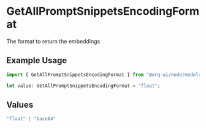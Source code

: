 # GetAllPromptSnippetsEncodingFormat

The format to return the embeddings

## Example Usage

```typescript
import { GetAllPromptSnippetsEncodingFormat } from "@orq-ai/node/models/operations";

let value: GetAllPromptSnippetsEncodingFormat = "float";
```

## Values

```typescript
"float" | "base64"
```